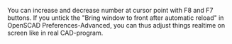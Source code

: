You can increase and decrease number at cursor point with F8 and F7 buttons.
If you untick the "Bring window to front after automatic reload" in  OpenSCAD Preferences-Advanced,
you can thus adjust things realtime on screen like in real CAD-program.

